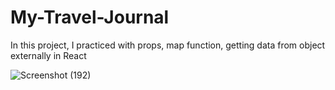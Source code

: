 # My-Travel-Journal

In this project, I practiced with props, map function, getting data from object externally in React
 
![Screenshot (192)](https://user-images.githubusercontent.com/99742834/166888332-92728707-9fa2-4e68-be76-db4115a8b53f.png)
